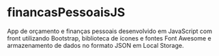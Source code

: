 # financasPessoaisJS
App de orçamento e finanças pessoais desenvolvido em JavaScript com front utilizando Bootstrap, biblioteca de ícones e fontes Font Awesome e armazenamento de dados no formato JSON em Local Storage. 
